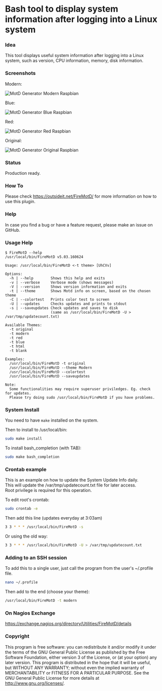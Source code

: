 # Bash tool to display system information after logging into a Linux system

### Idea

This tool displays useful system information after logging into a Linux system, such as version, CPU information, 
memory, disk information. 

### Screenshots

Modern:

![MotD Generator Modern Raspbian](/../screenshots/generate-motd-modern-raspbian.png?raw=true "MotD Generator Modern Raspbian")

Blue:

![MotD Generator Blue Raspbian](/../screenshots/generate-motd-blue-raspbian.png?raw=true "MotD Generator Blue Raspbian")

Red:

![MotD Generator Red Raspbian](/../screenshots/generate-motd-red-raspbian.png?raw=true "MotD Generator Red Raspbian")

Original:

![MotD Generator Original Raspbian](/../screenshots/generate-motd-original-raspbian.png?raw=true "MotD Generator Original Raspbian")


### Status

Production ready.

### How To

Please check https://outsideit.net/FireMotD/ for more information on how to use this plugin.

### Help

In case you find a bug or have a feature request, please make an issue on GitHub.

### Usage Help

```
$ FireMotD --help
/usr/local/bin/FireMotD v5.03.160624

Usage: /usr/local/bin/FireMotD <-t theme> [UhCVv]

Options:
  -h | --help        Shows this help and exits
  -v | --verbose     Verbose mode (shows messages)
  -V | --version     Shows version information and exits
  -t | --theme       Shows Motd info on screen, based on the chosen theme
  -C | --colortest   Prints color test to screen
  -U | --updates     Checks updates and prints to stdout
  -s | --saveupdates Check updates and saves to disk
                     (same as /usr/local/bin/FireMotD -U > /var/tmp/updatecount.txt)

Available Themes:
  -t original
  -t modern
  -t red
  -t blue
  -t html
  -t blank

Examples:
  /usr/local/bin/FireMotD -t original
  /usr/local/bin/FireMotD --theme Modern
  /usr/local/bin/FireMotD --colortest
  /usr/local/bin/FireMotD --saveupdates

Note:
  Some functionalities may require superuser priviledges. Eg. check for updates.
  Please try doing sudo /usr/local/bin/FireMotD if you have problems.
```

### System Install

You need to have `make` installed on the system.

Then to install to /usr/local/bin:
```bash
sudo make install
```

To install bash_completion (with TAB):
```bash
sudo make bash_completion
```

### Crontab example 

This is an example on how to update the System Update Info daily.  
This will update the /var/tmp/updatecount.txt file for later access.  
Root privilege is required for this operation.  

To edit root's crontab:
```bash
sudo crontab -e
```

Then add this line (updates everyday at 3:03am)
```bash
3 3 * * * /usr/local/bin/FireMotD -s
```

Or using the old way:
```bash
3 3 * * * /usr/local/bin/FireMotD -U > /var/tmp/updatecount.txt
```

### Adding to an SSH session

To add this to a single user, just call the program from the user's ~/.profile file.

```bash
nano ~/.profile
```

Then add to the end (choose your theme):
```bash
/usr/local/bin/FireMotD -t modern
```

### On Nagios Exchange

https://exchange.nagios.org/directory/Utilities/FireMotD/details

### Copyright

This program is free software: you can redistribute it and/or modify it under the terms of the GNU General Public 
License as published by the Free Software Foundation, either version 3 of the License, or (at your option) any later 
version. This program is distributed in the hope that it will be useful, but WITHOUT ANY WARRANTY; without even the 
implied warranty of MERCHANTABILITY or FITNESS FOR A PARTICULAR PURPOSE. See the GNU General Public License for more 
details at <http://www.gnu.org/licenses/>.

